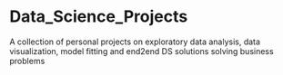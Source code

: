 # Data_Science_Projects
A collection of personal projects on exploratory data analysis, data visualization, model fitting and end2end DS solutions solving business problems
